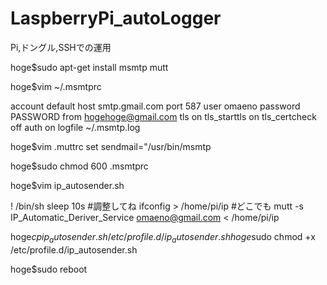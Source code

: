 # LaspberryPi_autoLogger
Pi,ドングル,SSHでの運用


hoge$sudo apt-get install msmtp mutt

hoge$vim ~/.msmtprc

account default
host smtp.gmail.com
port 587
user omaeno
password PASSWORD
from hogehoge@gmail.com
tls on
tls_starttls on
tls_certcheck off
auth on
logfile ~/.msmtp.log


hoge$vim .muttrc
set sendmail="/usr/bin/msmtp

hoge$sudo chmod 600 .msmtprc


hoge$vim ip_autosender.sh

! /bin/sh
sleep 10s #調整してね
ifconfig > /home/pi/ip #どこでも
mutt -s IP_Automatic_Deriver_Service omaeno@gmail.com < /home/pi/ip

hoge$cp ip_autosender.sh /etc/profile.d/ip_autosender.sh
hoge$sudo chmod +x /etc/profile.d/ip_autosender.sh

hoge$sudo reboot
